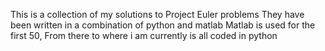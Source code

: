This is a collection of my solutions to Project Euler problems
They have been written in a combination of python and matlab
Matlab is used for the first 50, From there to where i am currently is all coded in python
